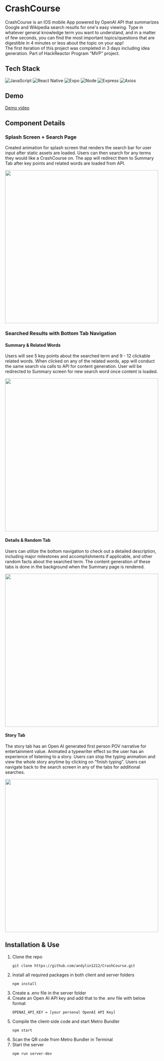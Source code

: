 # CrashCourse

CrashCourse is an IOS mobile App powered by OpenAI API that summarizes Google and Wikipedia search results for one's easy viewing. Type in whatever general knowledge term you want to understand, and in a matter of few seconds, you can find the most important topics/questions that are digestible in 4 minutes or less about the topic on your app! <br />
The first iteration of this project was completed in 3 days including idea generation. Part of HackReactor Program “MVP” project.


## Tech Stack
![JavaScript](https://img.shields.io/badge/JavaScript-F7DF1E?style=for-the-badge&logo=javascript&logoColor=black)
![React Native](https://img.shields.io/badge/react_native-%2320232a.svg?style=for-the-badge&logo=react&logoColor=%2361DAFB)
![Expo](https://img.shields.io/badge/expo-1C1E24?style=for-the-badge&logo=expo&logoColor=#D04A37)
![Node](https://img.shields.io/badge/-Node-9ACD32?logo=node.js&logoColor=white&style=for-the-badge)
![Express](https://img.shields.io/badge/-Express-DCDCDC?logo=express&logoColor=black&style=for-the-badge)
![Axios](https://img.shields.io/badge/-Axios-671ddf?logo=axios&logoColor=black&style=for-the-badge)

## Demo
[Demo video](https://drive.google.com/file/d/1GTPfMXrv7DfOjzyidHdwtynR_R97xkqk/view?usp=sharing)


## Component Details
### Splash Screen + Search Page
Created animation for splash screen that renders the search bar for user input after static assets are loaded. Users can then search for any terms they would like a CrashCourse on. The app will redirect them to Summary Tab after key points and related words are loaded from API.

<img src="./demos/initialSearch_Summary-Aliens_MOV_AdobeExpress.gif" height=500 />

### Searched Results with Bottom Tab Navigation
#### Summary & Related Words
Users will see 5 key points about the searched term and 9 - 12 clickable related words. When clicked on any of the related words, app will conduct the same search via calls to API for content generation. User will be redirected to Summary screen for new search word once content is loaded.

<img src="./demos/RelatedWords-Aliens_AdobeExpress.gif" height=500 />

#### Details & Random Tab
Users can utilize the bottom navigation to check out a detailed description, including major milestones and accomplishments if applicable, and other random facts about the searched term. The content generation of these tabs is done in the background when the Summary page is rendered.


<img src="./demos/Details_RandomPage_AdobeExpress.gif" height=500 />

#### Story Tab
The story tab has an Open AI generated first person POV narrative for entertainment value. Animated a typewriter effect so the user has an experience of listening to a story. Users can stop the typing animation and view the whole story anytime by clicking on "finish typing". Users can navigate back to the search screen in any of the tabs for additional searches.

<img src="./demos/StoryTab_NewSearch_AdobeExpress.gif" height=500 />


## Installation & Use
1. Clone the repo
    ```
    git clone https://github.com/andylin1212/CrashCourse.git
    ```
2. Install all required packages in both client and server folders
    ```
    npm install
    ```
3. Create a .env file in the server folder
4. Create an Open AI API key and add that to the .env file with below format
    ```
    OPENAI_API_KEY = [your personal OpenAI API Key]
    ```
5. Compile the client-side code and start Metro Bundler
   ```
   npm start
   ```
6. Scan the QR code from Metro Bundler in Terminal
7. Start the server
   ```
   npm run server-dev
   ```

